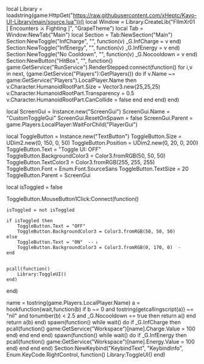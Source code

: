 
local Library = loadstring(game:HttpGet("https://raw.githubusercontent.com/xHeptc/Kavo-UI-Library/main/source.lua"))()
local Window = Library.CreateLib("FIlmXr01 [ Encounters ⚔️ Fighting ]", "GrapeTheme")
local Tab = Window:NewTab("Main")
local Section = Tab:NewSection("Main")
Section:NewToggle("InfCharge", "", function(v)
_G.InfCharge = v
end)
Section:NewToggle("InfEnergy", "", function(v)
_G.InfEnergy = v
end)
Section:NewToggle("No Cooldown", "", function(v)
_G.Nocooldown = v
end)
Section:NewButton("HitBox", "", function()
game:GetService("RunService").RenderStepped:connect(function()
for i,v in next, (game:GetService("Players"):GetPlayers()) do
    if v.Name ~= game:GetService("Players").LocalPlayer.Name then
    v.Character.HumanoidRootPart.Size = Vector3.new(25,25,25)
    v.Character.HumanoidRootPart.Transparency = 0.5
    v.Character.HumanoidRootPart.CanCollide = false
    end
end
end)
end)


local ScreenGui = Instance.new("ScreenGui")
ScreenGui.Name = "CustomToggleGui"
ScreenGui.ResetOnSpawn = false
ScreenGui.Parent = game.Players.LocalPlayer:WaitForChild("PlayerGui")


local ToggleButton = Instance.new("TextButton")
ToggleButton.Size = UDim2.new(0, 150, 0, 50)
ToggleButton.Position = UDim2.new(0, 20, 0, 200)
ToggleButton.Text = "Toggle UI: OFF"  
ToggleButton.BackgroundColor3 = Color3.fromRGB(50, 50, 50)
ToggleButton.TextColor3 = Color3.fromRGB(255, 255, 255)
ToggleButton.Font = Enum.Font.SourceSans
ToggleButton.TextSize = 20
ToggleButton.Parent = ScreenGui


local isToggled = false


ToggleButton.MouseButton1Click:Connect(function()
 
    isToggled = not isToggled

    if isToggled then
        ToggleButton.Text = "OFF"  
        ToggleButton.BackgroundColor3 = Color3.fromRGB(50, 50, 50) 
    else
        ToggleButton.Text = "ON"  -- เ
        ToggleButton.BackgroundColor3 = Color3.fromRGB(0, 170, 0)  -
    end

    
    pcall(function()
        Library:ToggleUI()
    end)
end)




name = tostring(game.Players.LocalPlayer.Name)
a = hookfunction(wait,function(b)
    if b ~= 0 and tostring(getcallingscript(a)) ~= "nil" and tonumber(b) < 2.5 and _G.Nocooldown == true then
        return a()
    end
        return a(b)
end)
spawn(function()
    while wait() do
        if _G.InfCharge then
            pcall(function()
game:GetService("Workspace")[name].Charge.Value = 100
            end)
        end
    end
end)
spawn(function()
    while wait() do
if _G.InfEnergy then
    pcall(function()
game:GetService("Workspace")[name].Energy.Value = 100
            end)
        end
    end
end)
Section:NewKeybind("KeybindText", "KeybindInfo", Enum.KeyCode.RightControl, function()
	Library:ToggleUI()
end)
